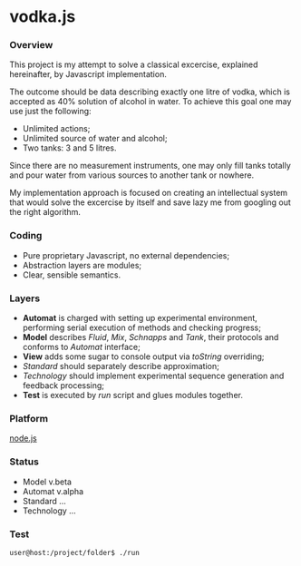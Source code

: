 vodka.js
========

### Overview

This project is my attempt to solve
a classical excercise, explained hereinafter,
by Javascript implementation.

The outcome should be data describing exactly one litre of vodka,
which is accepted as 40% solution of alcohol in water.
To achieve this goal one may use just the following:

* Unlimited actions;
* Unlimited source of water and alcohol;
* Two tanks: 3 and 5 litres.

Since there are no measurement instruments,
one may only fill tanks totally and
pour water from various sources to another tank or nowhere.

My implementation approach is focused on
creating an intellectual system that would
solve the excercise by itself and
save lazy me from googling out the right algorithm.

### Coding

* Pure proprietary Javascript, no external dependencies;
* Abstraction layers are modules;
* Clear, sensible semantics.

### Layers

* __Automat__ is charged with setting up experimental environment,
performing serial execution of methods and checking progress;
* __Model__ describes _Fluid_, _Mix_, _Schnapps_ and _Tank_, their protocols
and conforms to _Automat_ interface;
* __View__ adds some sugar to console output via _toString_ overriding;
* _Standard_ should separately describe approximation;
* _Technology_ should implement experimental sequence generation and feedback processing;
* __Test__ is executed by _run_ script and glues modules together.

### Platform

[node.js](http://nodejs.org/)

### Status

* Model v.beta
* Automat v.alpha
* Standard ...
* Technology ...

### Test

```
user@host:/project/folder$ ./run
```
